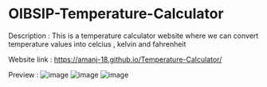 # OIBSIP-Temperature-Calculator

Description : 
This is a temperature calculator website where we can convert temperature values into celcius , kelvin and fahrenheit

Website link :
https://amanj-18.github.io/Temperature-Calculator/

Preview : 
![image](https://user-images.githubusercontent.com/89749348/188273112-9840c2ea-f911-467c-917f-fcb7ad779862.png)
![image](https://user-images.githubusercontent.com/89749348/188273123-a47b0b4e-2fc1-4345-89d5-e8012f5c6791.png)
![image](https://user-images.githubusercontent.com/89749348/188273148-e71c2bfe-72c2-4c87-8f87-3991026f7e28.png)

